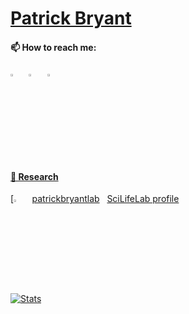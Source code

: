 

# [Patrick Bryant](https://github.com/patrickbryant1)

#### 📫 How to reach me:

  [<img src="https://img.icons8.com/color/48/000000/twitter.png" width="3.5%"/>](https://twitter.com/Patrick18287926)  &nbsp; [<img src="https://img.icons8.com/color/48/000000/linkedin.png" width="3.5%"/>](https://www.linkedin.com/in/patrick-bryant-phd/) &nbsp; <a href="mailto:patrick.bryant@scilifelab.se"> <img src="https://img.icons8.com/fluent/48/000000/gmail.png" width="3.5%"/>


#### 🔬 Research
[[<img src="https://icons8.com/icon/okYCvWotC0uX/google-scholar--v2" width="3.5%"/>](https://scholar.google.com/citations?user=KPlaFQQAAAAJ&hl=en&oi=ao) &nbsp; [patrickbryantlab](https://patrickbryantlab.github.io) &nbsp; [SciLifeLab profile](https://www.scilifelab.se/researchers/patrick-bryant/)

[![Stats](https://github-readme-stats.vercel.app/api?username=patrickbryant1&show_icons=true)](https://github-readme-stats.vercel.app/api?username=patrickbryant1&show_icons=true&theme=radical)&nbsp; &nbsp; &nbsp; &nbsp; &nbsp; &nbsp; &nbsp; &nbsp; &nbsp; &nbsp;

